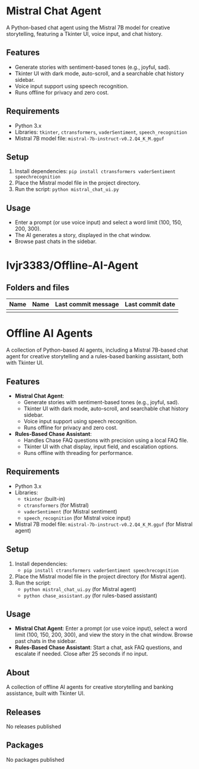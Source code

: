 # Mistral Chat Agent

A Python-based chat agent using the Mistral 7B model for creative storytelling, featuring a Tkinter UI, voice input, and chat history.

## Features
- Generate stories with sentiment-based tones (e.g., joyful, sad).
- Tkinter UI with dark mode, auto-scroll, and a searchable chat history sidebar.
- Voice input support using speech recognition.
- Runs offline for privacy and zero cost.

## Requirements
- Python 3.x
- Libraries: `tkinter`, `ctransformers`, `vaderSentiment`, `speech_recognition`
- Mistral 7B model file: `mistral-7b-instruct-v0.2.Q4_K_M.gguf`

## Setup
1. Install dependencies: `pip install ctransformers vaderSentiment speechrecognition`
2. Place the Mistral model file in the project directory.
3. Run the script: `python mistral_chat_ui.py`

## Usage
- Enter a prompt (or use voice input) and select a word limit (100, 150, 200, 300).
- The AI generates a story, displayed in the chat window.
- Browse past chats in the sidebar.

# lvjr3383/Offline-AI-Agent

## Folders and files

| Name  | Name | Last commit message         | Last commit date |
|-------|------|-----------------------------|------------------|
|       |      |                             |                  |

# Offline AI Agents

A collection of Python-based AI agents, including a Mistral 7B-based chat agent for creative storytelling and a rules-based banking assistant, both with Tkinter UI.

## Features

- **Mistral Chat Agent**:
  - Generate stories with sentiment-based tones (e.g., joyful, sad).
  - Tkinter UI with dark mode, auto-scroll, and searchable chat history sidebar.
  - Voice input support using speech recognition.
  - Runs offline for privacy and zero cost.
- **Rules-Based Chase Assistant**:
  - Handles Chase FAQ questions with precision using a local FAQ file.
  - Tkinter UI with chat display, input field, and escalation options.
  - Runs offline with threading for performance.

## Requirements

- Python 3.x
- Libraries:
  - `tkinter` (built-in)
  - `ctransformers` (for Mistral)
  - `vaderSentiment` (for Mistral sentiment)
  - `speech_recognition` (for Mistral voice input)
- Mistral 7B model file: `mistral-7b-instruct-v0.2.Q4_K_M.gguf` (for Mistral agent)

## Setup

1. Install dependencies:
   - `pip install ctransformers vaderSentiment speechrecognition`
2. Place the Mistral model file in the project directory (for Mistral agent).
3. Run the script:
   - `python mistral_chat_ui.py` (for Mistral agent)
   - `python chase_assistant.py` (for rules-based assistant)

## Usage

- **Mistral Chat Agent**: Enter a prompt (or use voice input), select a word limit (100, 150, 200, 300), and view the story in the chat window. Browse past chats in the sidebar.
- **Rules-Based Chase Assistant**: Start a chat, ask FAQ questions, and escalate if needed. Close after 25 seconds if no input.

## About

A collection of offline AI agents for creative storytelling and banking assistance, built with Tkinter UI.

## Releases

No releases published

## Packages

No packages published